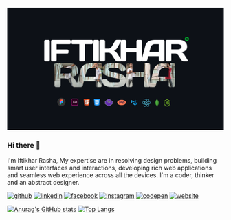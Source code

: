 ![](https://github.com/iftikharrasha/iftikharrasha/blob/main/github-ui.png)

### Hi there 👋
I'm Iftikhar Rasha, My expertise are in resolving design problems, building smart user interfaces and interactions, developing rich web applications and seamless web experience across all the devices. I'm a coder, thinker and an abstract designer.

[<img src='https://cdn.jsdelivr.net/npm/simple-icons@3.0.1/icons/github.svg' alt='github' height='40'>](https://github.com/iftikharrasha)  [<img src='https://cdn.jsdelivr.net/npm/simple-icons@3.0.1/icons/linkedin.svg' alt='linkedin' height='40'>](https://www.linkedin.com/in/iftikharrasha/)  [<img src='https://cdn.jsdelivr.net/npm/simple-icons@3.0.1/icons/facebook.svg' alt='facebook' height='40'>](https://www.facebook.com/iftikharrasha)  [<img src='https://cdn.jsdelivr.net/npm/simple-icons@3.0.1/icons/instagram.svg' alt='instagram' height='40'>](https://www.instagram.com/iftikhar.rasha/)  [<img src='https://cdn.jsdelivr.net/npm/simple-icons@3.0.1/icons/codepen.svg' alt='codepen' height='40'>](https://codepen.io/iftikharrasha)  [<img src='https://cdn.jsdelivr.net/npm/simple-icons@3.0.1/icons/icloud.svg' alt='website' height='40'>](http://iftikharrasha.netlify.app/)  

[![Anurag's GitHub stats](https://github-readme-stats.vercel.app/api?username=iftikharrasha&show_icons=true&theme=midnight-purple)](https://github.com/anuraghazra/github-readme-stats) [![Top Langs](https://github-readme-stats.vercel.app/api/top-langs/?username=anuraghazra&layout=compact)](https://github.com/anuraghazra/github-readme-stats)


<!--
**iftikharrasha/iftikharrasha** is a ✨ _special_ ✨ repository because its `README.md` (this file) appears on your GitHub profile.

Here are some ideas to get you started:

- 🔭 I’m currently working on ...
- 🌱 I’m currently learning ...
- 👯 I’m looking to collaborate on ...
- 🤔 I’m looking for help with ...
- 💬 Ask me about ...
- 📫 How to reach me: ...
- 😄 Pronouns: ...
- ⚡ Fun fact: ...
-->
